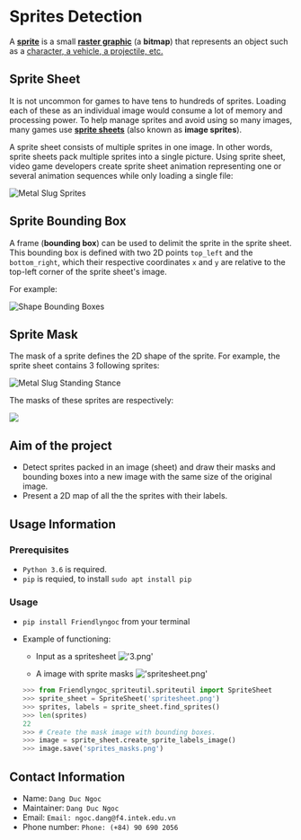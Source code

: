 # Sprites Detection
A [**sprite**](<https://en.wikipedia.org/wiki/Sprite_(computer_graphics)>) is a small [**raster graphic**](https://en.wikipedia.org/wiki/Raster_graphics) (a **bitmap**) that represents an object such as a [character, a vehicle, a projectile, etc.](https://www.youtube.com/watch?v=a1yBP5t-fSA)

## Sprite Sheet

It is not uncommon for games to have tens to hundreds of sprites. Loading each of these as an individual image would consume a lot of memory and processing power. To help manage sprites and avoid using so many images, many games use [**sprite sheets**](https://www.youtube.com/watch?v=crrFUYabm6E) (also known as **image sprites**).

A sprite sheet consists of multiple sprites in one image. In other words, sprite sheets pack multiple sprites into a single picture. Using sprite sheet, video game developers create sprite sheet animation representing one or several animation sequences while only loading a single file:

![Metal Slug Sprites](metal_slug_sprite_sheet_large.png)

## Sprite Bounding Box

A frame (**bounding box**) can be used to delimit the sprite in the sprite sheet. This bounding box is defined with two 2D points `top_left` and the `bottom_right`, which their respective coordinates `x` and `y` are relative to the top-left corner of the sprite sheet's image.

For example:

![Shape Bounding Boxes](metal_slug_sprite_detection_bounding_boxes.png)

## Sprite Mask

The mask of a sprite defines the 2D shape of the sprite. For example, the sprite sheet 
contains 3 following sprites:


![Metal Slug Standing Stance](1.png)

The masks of these sprites are respectively:

![](2.png)

## Aim of the project
- Detect sprites packed in an image (sheet) and draw their masks and bounding boxes into a new image with the same size of the original image. <br/>
- Present a 2D map of all the the sprites with their labels. <br/>

## Usage Information
### Prerequisites
- `Python 3.6` is required. <br/>
- `pip` is requied, to install `sudo apt install pip`
### Usage
- `pip install Friendlyngoc` from your terminal
- Example of functioning:

    - Input as a spritesheet
    !['3.png'](spritesheet.png)

    - A image with sprite masks
    !['spritesheet.png'](4.png)

    ```python
    >>> from Friendlyngoc_spriteutil.spriteutil import SpriteSheet
    >>> sprite_sheet = SpriteSheet('spritesheet.png')
    >>> sprites, labels = sprite_sheet.find_sprites()
    >>> len(sprites)
    22
    >>> # Create the mask image with bounding boxes.
    >>> image = sprite_sheet.create_sprite_labels_image()
    >>> image.save('sprites_masks.png')
    ```

## Contact Information
- Name: `Dang Duc Ngoc`
- Maintainer: `Dang Duc Ngoc`
- Email: `Email: ngoc.dang@f4.intek.edu.vn` <br/>
- Phone number: `Phone: (+84) 90 690 2056`